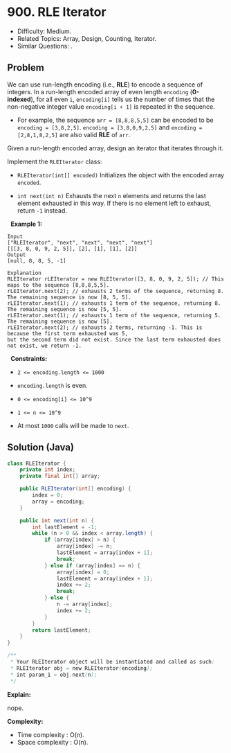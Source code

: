 # 900. RLE Iterator

- Difficulty: Medium.
- Related Topics: Array, Design, Counting, Iterator.
- Similar Questions: .

## Problem

We can use run-length encoding (i.e., **RLE**) to encode a sequence of integers. In a run-length encoded array of even length ```encoding``` (**0-indexed**), for all even ```i```, ```encoding[i]``` tells us the number of times that the non-negative integer value ```encoding[i + 1]``` is repeated in the sequence.


	
- For example, the sequence ```arr = [8,8,8,5,5]``` can be encoded to be ```encoding = [3,8,2,5]```. ```encoding = [3,8,0,9,2,5]``` and ```encoding = [2,8,1,8,2,5]``` are also valid **RLE** of ```arr```.


Given a run-length encoded array, design an iterator that iterates through it.

Implement the ```RLEIterator``` class:


	
- ```RLEIterator(int[] encoded)``` Initializes the object with the encoded array ```encoded```.
	
- ```int next(int n)``` Exhausts the next ```n``` elements and returns the last element exhausted in this way. If there is no element left to exhaust, return ```-1``` instead.


 
**Example 1:**

```
Input
["RLEIterator", "next", "next", "next", "next"]
[[[3, 8, 0, 9, 2, 5]], [2], [1], [1], [2]]
Output
[null, 8, 8, 5, -1]

Explanation
RLEIterator rLEIterator = new RLEIterator([3, 8, 0, 9, 2, 5]); // This maps to the sequence [8,8,8,5,5].
rLEIterator.next(2); // exhausts 2 terms of the sequence, returning 8. The remaining sequence is now [8, 5, 5].
rLEIterator.next(1); // exhausts 1 term of the sequence, returning 8. The remaining sequence is now [5, 5].
rLEIterator.next(1); // exhausts 1 term of the sequence, returning 5. The remaining sequence is now [5].
rLEIterator.next(2); // exhausts 2 terms, returning -1. This is because the first term exhausted was 5,
but the second term did not exist. Since the last term exhausted does not exist, we return -1.
```

 
**Constraints:**


	
- ```2 <= encoding.length <= 1000```
	
- ```encoding.length``` is even.
	
- ```0 <= encoding[i] <= 10^9```
	
- ```1 <= n <= 10^9```
	
- At most ```1000``` calls will be made to ```next```.



## Solution (Java)

```java
class RLEIterator {
    private int index;
    private final int[] array;

    public RLEIterator(int[] encoding) {
        index = 0;
        array = encoding;
    }

    public int next(int n) {
        int lastElement = -1;
        while (n > 0 && index < array.length) {
            if (array[index] > n) {
                array[index] -= n;
                lastElement = array[index + 1];
                break;
            } else if (array[index] == n) {
                array[index] = 0;
                lastElement = array[index + 1];
                index += 2;
                break;
            } else {
                n -= array[index];
                index += 2;
            }
        }
        return lastElement;
    }
}

/**
 * Your RLEIterator object will be instantiated and called as such:
 * RLEIterator obj = new RLEIterator(encoding);
 * int param_1 = obj.next(n);
 */
```

**Explain:**

nope.

**Complexity:**

* Time complexity : O(n).
* Space complexity : O(n).
